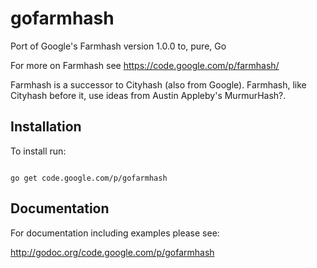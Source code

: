# gofarmhash
Port of Google's Farmhash version 1.0.0 to, pure, Go

For more on Farmhash see https://code.google.com/p/farmhash/

Farmhash is a successor to Cityhash (also from Google). Farmhash, like Cityhash before it, use ideas from Austin Appleby's MurmurHash?.

<h2>Installation</h2>

To install run:

<code>
go get code.google.com/p/gofarmhash
</code>

<h2>Documentation </h2>

For documentation including examples please see:

http://godoc.org/code.google.com/p/gofarmhash
